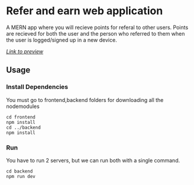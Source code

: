 # Refer and earn web application
A MERN app where you will recieve points for referal to other users.
Points are recieved for both the user and the person who referred to them when the user is logged/signed up in a new device.

[_Link to preview_](https://refernearn2022.netlify.app/)

## Usage

### Install Dependencies

You must go to frontend,backend folders for downloading all the nodemodules


```
cd frontend
npm install
cd ../backend
npm install
```

### Run

You have to run 2 servers, but we can run both with a single command.

```
cd backend
npm run dev
```
